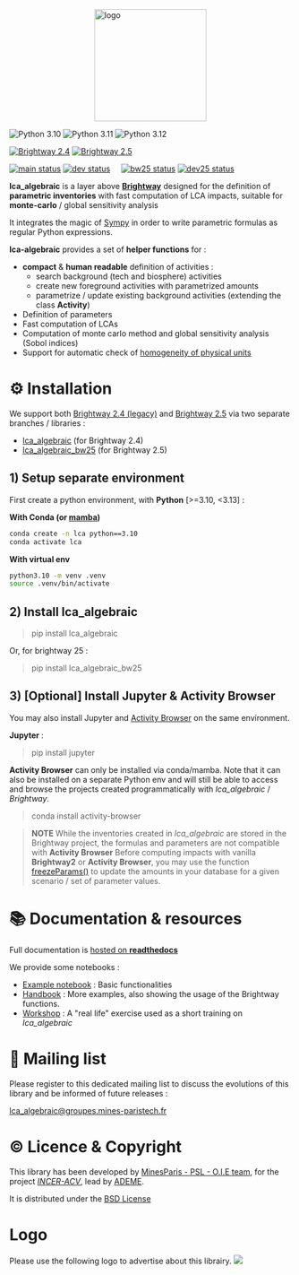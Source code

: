 

<img src="./doc/source/_static/img/logo_lca_algebraic.png" alt="logo" width="200" style="margin:auto;display:block"/>


![Python 3.10](https://img.shields.io/badge/python-3.10-blue) 
![Python 3.11](https://img.shields.io/badge/python-3.11-blue)
![Python 3.12](https://img.shields.io/badge/python-3.12-blue)

[![Brightway 2.4](https://img.shields.io/badge/brightway-2.4-blue)](https://docs.brightway.dev/en/legacy/index.html)
[![Brightway 2.5](https://img.shields.io/badge/brightway-2.5-blue)](https://docs.brightway.dev/en/latest/)

[![main status](https://img.shields.io/github/actions/workflow/status/oie-mines-paristech/lca_algebraic/tests.yml?branch=main&label=main)](https://github.com/oie-mines-paristech/lca_algebraic/actions/workflows/tests.yml?query=branch%3Amain)
[![dev status](https://img.shields.io/github/actions/workflow/status/oie-mines-paristech/lca_algebraic/tests.yml?branch=dev&label=dev)](https://github.com/oie-mines-paristech/lca_algebraic/actions/workflows/tests.yml?query=branch%3Adev)
&nbsp;&nbsp;&nbsp;
[![bw25 status](https://img.shields.io/github/actions/workflow/status/oie-mines-paristech/lca_algebraic/tests.yml?branch=bw25&label=bw25)](https://github.com/oie-mines-paristech/lca_algebraic/actions/workflows/tests.yml?query=branch%3Abw25)
[![dev25 status](https://img.shields.io/github/actions/workflow/status/oie-mines-paristech/lca_algebraic/tests.yml?branch=dev25&label=dev25)](https://github.com/oie-mines-paristech/lca_algebraic/actions/workflows/tests.yml?query=branch%3Adev25)


**lca_algebraic** is a layer above [**Brightway**](https://brightway.dev/) designed for the definition of **parametric inventories** 
with fast computation of LCA impacts, suitable for **monte-carlo** / global sensitivity analysis 

It integrates the magic of [Sympy](https://www.sympy.org/en/index.html) in order to write parametric formulas as regular Python expressions.

**lca-algebraic** provides a set of **helper functions** for : 
* **compact** & **human readable** definition of activities :  
    * search background (tech and biosphere) activities 
    * create new foreground activities with parametrized amounts
    * parametrize / update existing background activities (extending the class **Activity**)
* Definition of parameters
* Fast computation of LCAs
* Computation of monte carlo method and global sensitivity analysis (Sobol indices) 
* Support for automatic check of [homogeneity of physical units](https://lca-algebraic.readthedocs.io/en/stable/api/units.html)

# ⚙ Installation

We support both [Brightway 2.4 (legacy)](https://docs.brightway.dev/en/legacy/index.html)
and [Brightway 2.5](https://docs.brightway.dev/en/latest/) via two separate branches / libraries :

* [lca_algebraic](https://pypi.org/project/lca-algebraic/) (for Brightway 2.4)
* [lca_algebraic_bw25](https://pypi.org/project/lca-algebraic-bw25/) (for  Brightway 2.5)

## 1) Setup separate environment

First create a python environment, with **Python** [>=3.10, <3.13] :

**With Conda (or [mamba](https://mamba.readthedocs.io/en/latest/index.html))**

```bash
conda create -n lca python==3.10
conda activate lca
```

**With virtual env**

```bash
python3.10 -m venv .venv
source .venv/bin/activate
```

## 2) Install lca_algebraic

> pip install lca_algebraic 

Or, for brightway 25 :

> pip install lca_algebraic_bw25

## 3) [Optional] Install Jupyter & Activity Browser 

You may also install Jupyter and [Activity Browser](https://github.com/LCA-ActivityBrowser/activity-browser) on the same 
environment.

**Jupyter** :
> pip  install jupyter

**Activity Browser** can only be installed via conda/mamba. Note that it can also be installed on a separate Python env and will 
still be able to access and browse the projects created programmatically with *lca_algebraic* / *Brightway*.  
> conda install activity-browser

> **NOTE**
> While the inventories created in *lca_algebraic* are stored in the Brightway project, 
> the formulas and parameters are not compatible with **Activity Browser**
> Before computing impacts with vanilla **Brightway2** or **Activity Browser**, 
> you may use the function [freezeParams()](https://lca-algebraic.readthedocs.io/en/stable/api/parameters.html#lca_algebraic.freezeParams) 
> to update the amounts in your database for a given scenario / set of parameter values.     



# 📚 Documentation & resources

Full documentation is [hosted on **readthedocs**](https://lca-algebraic.readthedocs.io/)

We provide some notebooks :
* [Example notebook](./notebooks/example-notebook.ipynb) : Basic functionalities  
* [Handbook](./notebooks/handbook.ipynb) : More examples, also showing the usage of the Brightway functions.
* [Workshop](https://git.sophia.mines-paristech.fr/oie/lca-algebraic-workshop) :
  A "real life" exercise used as a short training on *lca_algebraic*

# 📧 Mailing list

Please register to this dedicated mailing list to discuss the evolutions of this library and be informed of future releases :

[lca_algebraic@groupes.mines-paristech.fr](https://groupes.minesparis.psl.eu/wws/subscribe/lca_algebraic)


# © Licence & Copyright

This library has been developed by [MinesParis - PSL - O.I.E team](https://www.oie.minesparis.psl.eu/), for the project [*INCER-ACV*](https://librairie.ademe.fr/energies-renouvelables-reseaux-et-stockage/4448-incer-acv.html), 
lead by [ADEME](https://www.ademe.fr/). 

It is distributed under the [BSD License](./LICENSE)

# Logo

Please use the following logo to advertise about this librairy.
![](./doc/source/_static/img/logo_lca_algebraic.png)
